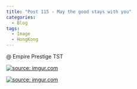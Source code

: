 ```yaml
---
title: "Post 115 - May the good stays with you"
categories:
  - Blog
tags:
  - Image
  - HongKong
---
```


@ Empire Prestige TST

<a href="https://imgur.com/X2LgfEM"><img src="https://i.imgur.com/X2LgfEM.jpg" title="source: imgur.com" /></a>

<a href="https://imgur.com/68wy6lj"><img src="https://i.imgur.com/68wy6lj.jpg" title="source: imgur.com" /></a>

<script src="https://utteranc.es/client.js"
        repo="serendipityinlife/serendipityinlife.github.io"
        issue-term="pathname"
        theme="github-light"
        crossorigin="anonymous"
        async>
</script>

